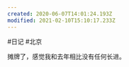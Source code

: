 ```yaml
---
created: 2020-06-07T14:01:24.193Z
modified: 2021-02-10T15:10:17.233Z
---
```

#日记 #北京

摊牌了，感觉我和去年相比没有任何长进。  